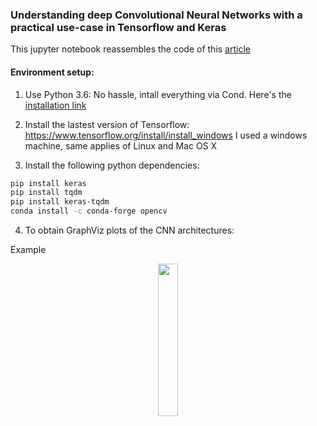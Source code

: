 ### Understanding deep Convolutional Neural Networks with a practical use-case in Tensorflow and Keras

This jupyter notebook reassembles the code of this <a href="https://ahmedbesbes.com/understanding-deep-convolutional-neural-networks-with-a-practical-use-case-in-tensorflow-and-keras.html">
article </a>

####  Environment setup: 

1. Use Python 3.6: No hassle, intall everything via Cond. Here's the <a href="https://www.anaconda.com/download/#download">installation link<a> 
2. Install the lastest version of Tensorflow: https://www.tensorflow.org/install/install_windows
  I used a windows machine, same applies of Linux and Mac OS X

3. Install the following python dependencies:

```bash
pip install keras
pip install tqdm
pip install keras-tqdm
conda install -c conda-forge opencv 
```

4. To obtain GraphViz plots of the CNN architectures: 

Example 
<p align="center">
<img src="https://ahmedbesbes.com/images/model.png" width="25%"></img>
</p>
